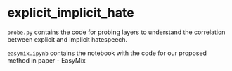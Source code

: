 # explicit_implicit_hate

`probe.py` contains the code for probing layers to understand the correlation between explicit and implicit hatespeech.

`easymix.ipynb` contains the notebook with the code for our proposed method in paper - EasyMix
